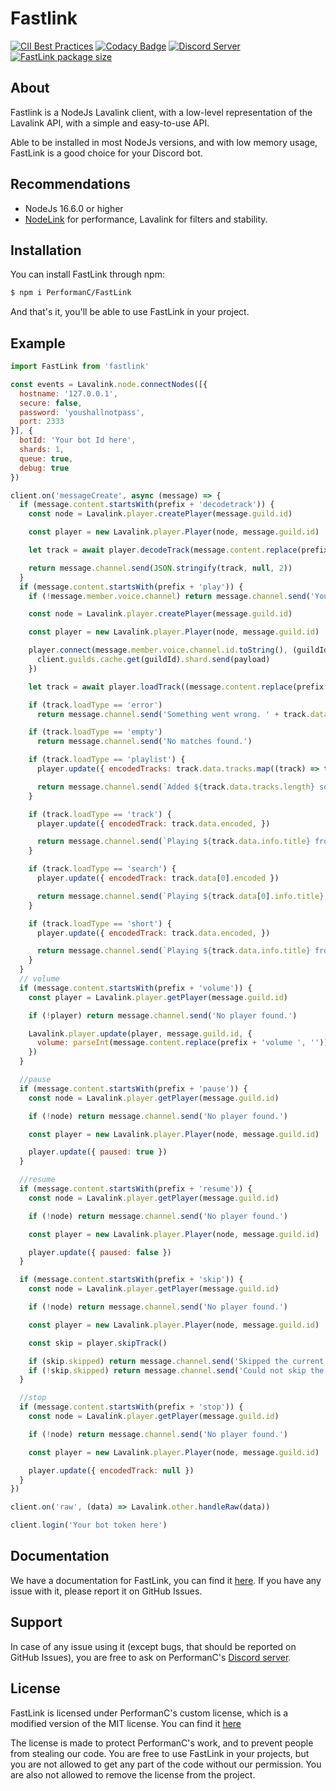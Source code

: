 # Fastlink

[![CII Best Practices](https://bestpractices.coreinfrastructure.org/projects/5944/badge)](https://bestpractices.coreinfrastructure.org/projects/5944) [![Codacy Badge](https://app.codacy.com/project/badge/Grade/70e85894a5574ed4a227fa0072f07fe1)](https://www.codacy.com/gh/ThePedroo/FastLink/dashboard?utm_source=github.com&amp;utm_medium=referral&amp;utm_content=ThePedroo/FastLink&amp;utm_campaign=Badge_Grade) [![Discord Server](https://img.shields.io/discord/948014684630560768?color=5865F2&logo=discord&logoColor=white)](https://discord.gg/ut6qxsgtME) [![FastLink package size](https://packagephobia.now.sh/badge?p=fastlink)](https://packagephobia.now.sh/result?p=fastlink)

## About

Fastlink is a NodeJs Lavalink client, with a low-level representation of the Lavalink API, with a simple and easy-to-use API.

Able to be installed in most NodeJs versions, and with low memory usage, FastLink is a good choice for your Discord bot.

## Recommendations

- NodeJs 16.6.0 or higher
- [NodeLink](https://github.com/PerformanC/NodeLink) for performance, Lavalink for filters and stability.

## Installation

You can install FastLink through npm:

```bash
$ npm i PerformanC/FastLink
```

And that's it, you'll be able to use FastLink in your project.

## Example

```js
import FastLink from 'fastlink'

const events = Lavalink.node.connectNodes([{
  hostname: '127.0.0.1',
  secure: false,
  password: 'youshallnotpass',
  port: 2333
}], {
  botId: 'Your bot Id here',
  shards: 1,
  queue: true,
  debug: true
})

client.on('messageCreate', async (message) => {
  if (message.content.startsWith(prefix + 'decodetrack')) {
    const node = Lavalink.player.createPlayer(message.guild.id)

    const player = new Lavalink.player.Player(node, message.guild.id)

    let track = await player.decodeTrack(message.content.replace(prefix + 'decodetrack ', ''))

    return message.channel.send(JSON.stringify(track, null, 2))
  }
  if (message.content.startsWith(prefix + 'play')) {
    if (!message.member.voice.channel) return message.channel.send('You need to be in a voice channel to use this command.')

    const node = Lavalink.player.createPlayer(message.guild.id)

    const player = new Lavalink.player.Player(node, message.guild.id)

    player.connect(message.member.voice.channel.id.toString(), (guildId, payload) => {
      client.guilds.cache.get(guildId).shard.send(payload)
    })

    let track = await player.loadTrack((message.content.replace(prefix + 'play ', '').startsWith('https://') ? '' : 'ytsearch:') + message.content.replace(prefix + 'play ', ''))

    if (track.loadType == 'error') 
      return message.channel.send('Something went wrong. ' + track.data.message)

    if (track.loadType == 'empty')
      return message.channel.send('No matches found.')

    if (track.loadType == 'playlist') {
      player.update({ encodedTracks: track.data.tracks.map((track) => track.encoded) })

      return message.channel.send(`Added ${track.data.tracks.length} songs to the queue, and playing ${track.data.tracks[0].info.title}.`)
    }

    if (track.loadType == 'track') {
      player.update({ encodedTrack: track.data.encoded, })

      return message.channel.send(`Playing ${track.data.info.title} from ${track.data.info.sourceName} from url search.`)
    }

    if (track.loadType == 'search') {
      player.update({ encodedTrack: track.data[0].encoded })

      return message.channel.send(`Playing ${track.data[0].info.title} from ${track.data[0].info.sourceName} from search.`)
    }

    if (track.loadType == 'short') {
      player.update({ encodedTrack: track.data.encoded, })

      return message.channel.send(`Playing ${track.data.info.title} from ${track.data.info.sourceName} from shorts.`)
    }
  }
  // volume
  if (message.content.startsWith(prefix + 'volume')) {
    const player = Lavalink.player.getPlayer(message.guild.id)

    if (!player) return message.channel.send('No player found.')

    Lavalink.player.update(player, message.guild.id, {
      volume: parseInt(message.content.replace(prefix + 'volume ', ''))
    })
  }

  //pause
  if (message.content.startsWith(prefix + 'pause')) {
    const node = Lavalink.player.getPlayer(message.guild.id)

    if (!node) return message.channel.send('No player found.')

    const player = new Lavalink.player.Player(node, message.guild.id)

    player.update({ paused: true })
  }

  //resume
  if (message.content.startsWith(prefix + 'resume')) {
    const node = Lavalink.player.getPlayer(message.guild.id)

    if (!node) return message.channel.send('No player found.')

    const player = new Lavalink.player.Player(node, message.guild.id)

    player.update({ paused: false })
  }

  if (message.content.startsWith(prefix + 'skip')) {
    const node = Lavalink.player.getPlayer(message.guild.id)

    if (!node) return message.channel.send('No player found.')

    const player = new Lavalink.player.Player(node, message.guild.id)

    const skip = player.skipTrack()

    if (skip.skipped) return message.channel.send('Skipped the current track.')
    if (!skip.skipped) return message.channel.send('Could not skip the current track.')
  }

  //stop
  if (message.content.startsWith(prefix + 'stop')) {
    const node = Lavalink.player.getPlayer(message.guild.id)

    if (!node) return message.channel.send('No player found.')

    const player = new Lavalink.player.Player(node, message.guild.id)

    player.update({ encodedTrack: null })
  }
})

client.on('raw', (data) => Lavalink.other.handleRaw(data))

client.login('Your bot token here')
```

## Documentation

We have a documentation for FastLink, you can find it [here](https://performanc.github.io/FastLinkDocs/). If you have any issue with it, please report it on GitHub Issues.

## Support

In case of any issue using it (except bugs, that should be reported on GitHub Issues), you are free to ask on PerformanC's [Discord server](https://discord.gg/uPveNfTuCJ).

## License

FastLink is licensed under PerformanC's custom license, which is a modified version of the MIT license. You can find it [here](README.md)

The license is made to protect PerformanC's work, and to prevent people from stealing our code. You are free to use FastLink in your projects, but you are not allowed to get any part of the code without our permission. You are also not allowed to remove the license from the project.

